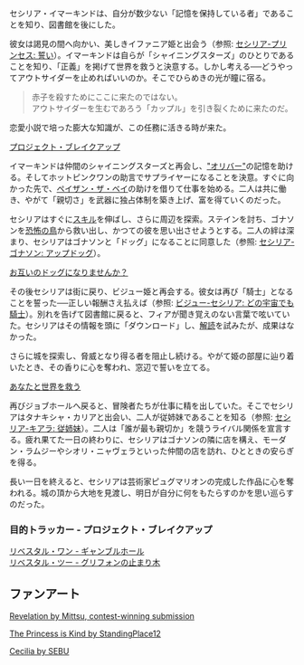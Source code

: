 <!-- title: セシリア・イマーキンド -->
<!-- status: 生存 -->

セシリア・イマーキンドは、自分が数少ない「記憶を保持している者」であることを知り、図書館を後にした。

彼女は謁見の間へ向かい、美しきイファニア姫と出会う（参照: [セシリア-プリンセス: 誓い](#edge:cecilia-iphania)）。イマーキンドは自らが「シャイニングスターズ」のひとりであることを知り、「正義」を掲げて世界を救うと決意する。しかし考える──どうやってアウトサイダーを止めればいいのか。そこでひらめきの光が瞳に宿る。

> 赤子を殺すためにここに来たのではない。  
> アウトサイダーを生むであろう「カップル」を引き裂くために来たのだ。

恋愛小説で培った膨大な知識が、この任務に活きる時が来た。

[プロジェクト・ブレイクアップ](#embed:https://www.youtube.com/watch?v=cyLsX20esBE&t=1755s)

イマーキンドは仲間のシャイニングスターズと再会し、["オリバー"](https://www.youtube.com/live/cyLsX20esBE?si=_Q7J44xZtf5xKMqD&t=2417)の記憶を助ける。そしてホットピンクワンの助言でサプライヤーになることを決意。すぐに向かった先で、[ペイザン・ザ・ベイ](#edge:cecilia-bae)の助けを借りて仕事を始める。二人は共に働き、やがて「親切さ」を武器に独占体制を築き上げ、富を得ていくのだった。

セシリアはすぐに[スキル](https://www.youtube.com/live/cyLsX20esBE?t=5699s)を伸ばし、さらに周辺を探索。ステインを討ち、ゴナソンを[恐怖の鳥](https://www.youtube.com/live/cyLsX20esBE?si=heSaCd2NMHfPv-Ah&t=6718)から救い出し、かつての彼を思い出させようとする。二人の絆は深まり、セシリアはゴナソンと「ドッグ」になることに同意した（参照: [セシリア-ゴナソン: アップドッグ](#edge:cecilia-gigi)）。

[お互いのドッグになりませんか？](#embed:https://www.youtube.com/live/cyLsX20esBE?t=6986s)

その後セシリアは街に戻り、ビジュー姫と再会する。彼女は再び「騎士」となることを誓った──正しい報酬さえ払えば（参照: [ビジュー-セシリア: どの宇宙でも騎士](#edge:cecilia-bijou)）。別れを告げて図書館に戻ると、フィアが聞き覚えのない言葉で呟いていた。セシリアはその情報を頭に「ダウンロード」し、[解読](https://www.youtube.com/live/cyLsX20esBE?si=2UOnqwjLJsmTQRkc&t=7528)を試みたが、成果はなかった。

さらに城を探索し、脅威となり得る者を阻止し続ける。やがて姫の部屋に辿り着いたとき、その香りに心を奪われ、窓辺で誓いを立てる。

[あなたと世界を救う](#embed:https://www.youtube.com/live/cyLsX20esBE?si=V7s8jRdSb-bw9IzT&t=8520)

再びジョブホールへ戻ると、冒険者たちが仕事に精を出していた。そこでセシリアはタナキシャ・カリアと出会い、二人が従姉妹であることを知る（参照: [セシリア-キアラ: 従姉妹](#edge:cecilia-kiara)）。二人は「誰が最も親切か」を競うライバル関係を宣言する。疲れ果てた一日の終わりに、セシリアはゴナソンの隣に店を構え、モーダン・ラムジーやシオリ・ニャヴェラといった仲間の店を訪れ、ひとときの安らぎを得る。

長い一日を終えると、セシリアは芸術家ピュグマリオンの完成した作品に心を奪われる。城の頂から大地を見渡し、明日が自分に何をもたらすのかを思い巡らすのだった。

### 目的トラッカー - プロジェクト・ブレイクアップ

[リベスタル・ワン - ギャンブルホール](https://www.youtube.com/live/cyLsX20esBE?si=gOJepyQMRG4xMP3U&t=4264)  
[リベスタル・ツー - グリフォンの止まり木](https://www.youtube.com/live/cyLsX20esBE?si=0XdHKyCqdM67Z4B_&t=8909)

## ファンアート

[Revelation by Mittsu, contest-winning submission](https://x.com/MittsumiA/status/1902371897985397070)

[The Princess is Kind by StandingPlace12](https://x.com/StandingPlace12/status/1918991950818021419)

<!-- iphania -->

[Cecilia by SEBU](https://x.com/SEBU_illust/status/1899563774933340404)
